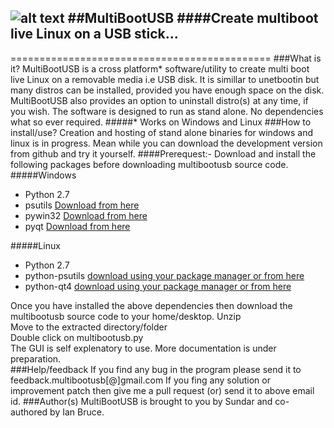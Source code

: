 ![alt text](https://raw.github.com/mbusb/multibootusb/master/tools/multibootusb.png "MultiBootUSB")
##MultiBootUSB
####Create multiboot live Linux on a USB stick...
----------------------------
=============================================
###What is it?
MultiBootUSB is a cross platform* software/utility to create multi boot live Linux on a removable media i.e USB disk.
It is simillar to unetbootin but many distros can be installed, provided you have enough space on the disk.
MultiBootUSB also provides an option to uninstall distro(s) at any time, if you wish. The software is designed to run
as stand alone. No dependencies what so ever required.
#####* Works on Windows and Linux
###How to install/use?
Creation and hosting of stand alone binaries for windows and linux is in progress. 
Mean while you can download the development version from github and try it yourself.
####Prerequest:-
Download and install the following packages before downloading multibootusb source code.
#####Windows
* Python 2.7
* psutils [Download from here](http://code.google.com/p/psutil/)
* pywin32 [Download from here](http://sourceforge.net/projects/pywin32/)
* pyqt [Download from here](http://sourceforge.net/projects/pyqt/)

#####Linux
* Python 2.7
* python-psutils [download using your package manager or from here](http://code.google.com/p/psutil/)
* python-qt4 [download using your package manager or from here](http://sourceforge.net/projects/pyqt/)

Once you have installed the above dependencies then download the multibootusb source code to your home/desktop.
Unzip  
Move to the extracted directory/folder  
Double click on multibootusb.py  
The GUI is self explenatory to use. More documentation is under preparation.  
###Help/feedback
If you find any bug in the program please send it to feedback.multibootusb[@]gmail.com
If you fing any solution or improvement patch then give me a pull request (or) send it to above email id.
###Author(s)
MultiBootUSB is brought to you by Sundar and co-authored by Ian Bruce.

